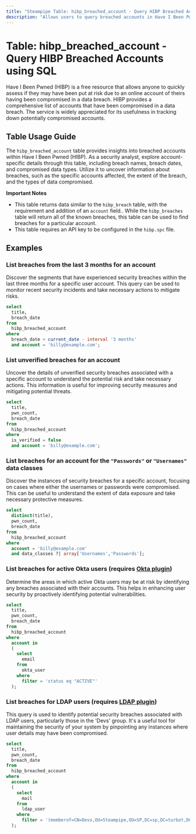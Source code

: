 ```yaml
---
title: "Steampipe Table: hibp_breached_account - Query HIBP Breached Accounts using SQL"
description: "Allows users to query breached accounts in Have I Been Pwned (HIBP), specifically the account details associated with each breach, providing insights into potential security risks and compromised data."
---
```


# Table: hibp_breached_account - Query HIBP Breached Accounts using SQL

Have I Been Pwned (HIBP) is a free resource that allows anyone to quickly assess if they may have been put at risk due to an online account of theirs having been compromised in a data breach. HIBP provides a comprehensive list of accounts that have been compromised in a data breach. The service is widely appreciated for its usefulness in tracking down potentially compromised accounts.

## Table Usage Guide

The `hibp_breached_account` table provides insights into breached accounts within Have I Been Pwned (HIBP). As a security analyst, explore account-specific details through this table, including breach names, breach dates, and compromised data types. Utilize it to uncover information about breaches, such as the specific accounts affected, the extent of the breach, and the types of data compromised.

**Important Notes**
- This table returns data similar to the `hibp_breach` table, with the requirement and addition of an `account` field.. While the `hibp_breaches` table will return all of the known breaches, this table can be used to find breaches for a particular account.
- This table requires an API key to be configured in the `hibp.spc` file.

## Examples

### List breaches from the last 3 months for an account
Discover the segments that have experienced security breaches within the last three months for a specific user account. This query can be used to monitor recent security incidents and take necessary actions to mitigate risks.

```sql
select
  title,
  breach_date
from
  hibp_breached_account
where
  breach_date > current_date - interval '3 months'
  and account = 'billy@example.com';
```

### List unverified breaches for an account
Uncover the details of unverified security breaches associated with a specific account to understand the potential risk and take necessary actions. This information is useful for improving security measures and mitigating potential threats.

```sql
select
  title,
  pwn_count,
  breach_date
from
  hibp_breached_account
where
  is_verified = false
  and account = 'billy@example.com';
```

### List breaches for an account for the `"Passwords"` or `"Usernames"` data classes
Discover the instances of security breaches for a specific account, focusing on cases where either the usernames or passwords were compromised. This can be useful to understand the extent of data exposure and take necessary protective measures.

```sql
select
  distinct(title),
  pwn_count,
  breach_date
from
  hibp_breached_account
where
  account = 'billy@example.com'
  and data_classes ?| array['Usernames','Passwords'];
```

### List breaches for active Okta users (requires [Okta plugin](https://hub.steampipe.io/plugins/turbot/okta))
Determine the areas in which active Okta users may be at risk by identifying any breaches associated with their accounts. This helps in enhancing user security by proactively identifying potential vulnerabilities.

```sql
select
  title,
  pwn_count,
  breach_date
from
  hibp_breached_account
where
  account in
  (
    select
      email
    from
      okta_user
    where
      filter = 'status eq "ACTIVE"'
  );
```

### List breaches for LDAP users (requires [LDAP plugin](https://hub.steampipe.io/plugins/turbot/ldap))
This query is used to identify potential security breaches associated with LDAP users, particularly those in the 'Devs' group. It's a useful tool for maintaining the security of your system by pinpointing any instances where user details may have been compromised.

```sql
select
  title,
  pwn_count,
  breach_date
from
  hibp_breached_account
where
  account in
  (
    select
      mail
    from
      ldap_user
    where
      filter = '(memberof=CN=Devs,OU=Steampipe,OU=SP,DC=sp,DC=turbot,DC=com)'
  );
```